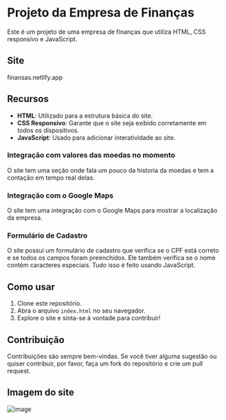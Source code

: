 # Projeto da Empresa de Finanças

Este é um projeto de uma empresa de finanças que utiliza HTML, CSS responsivo e JavaScript.

## Site

finansas.netlify.app

## Recursos

- **HTML**: Utilizado para a estrutura básica do site.
- **CSS Responsivo**: Garante que o site seja exibido corretamente em todos os dispositivos.
- **JavaScript**: Usado para adicionar interatividade ao site.

### Integração com valores das moedas no momento

O site tem uma seção onde fala um pouco da historia da moedas e tem a contação em tempo real delas.

### Integração com o Google Maps

O site tem uma integração com o Google Maps para mostrar a localização da empresa.

### Formulário de Cadastro

O site possui um formulário de cadastro que verifica se o CPF está correto e se todos os campos foram preenchidos. Ele também verifica se o nome contém caracteres especiais. Tudo isso é feito usando JavaScript.

## Como usar

1. Clone este repositório.
2. Abra o arquivo `index.html` no seu navegador.
3. Explore o site e sinta-se à vontade para contribuir!

## Contribuição

Contribuições são sempre bem-vindas. Se você tiver alguma sugestão ou quiser contribuir, por favor, faça um fork do repositório e crie um pull request.

## Imagem do site

![image](https://github.com/victorFlorentino12/financaS-A/assets/140027327/bdf26d1f-91ac-41f8-80f5-83c1e461a39a)
